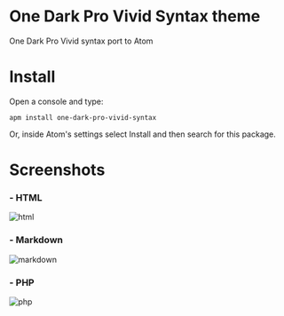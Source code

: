# One Dark Pro Vivid Syntax theme

One Dark Pro Vivid syntax port to Atom

# Install

Open a console and type:

```shell
apm install one-dark-pro-vivid-syntax
```

Or, inside Atom's settings select Install and then search for this package.

# Screenshots

### - HTML
![html](https://user-images.githubusercontent.com/15709414/30406562-28406a0c-98b8-11e7-9bd1-dd86f2af11a9.jpg)

### - Markdown
![markdown](https://user-images.githubusercontent.com/15709414/30404491-892bf8e2-98ac-11e7-963c-817d60aa40a9.jpg)

### - PHP
![php](https://user-images.githubusercontent.com/15709414/30395402-a0a9a378-988b-11e7-9779-60cc587d304d.jpg)
